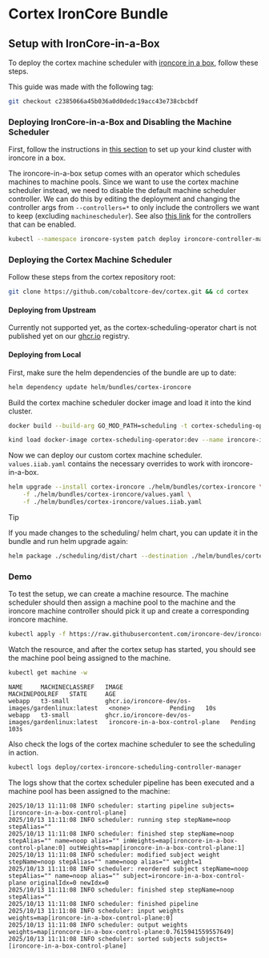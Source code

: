 # Cortex IronCore Bundle

## Setup with IronCore-in-a-Box

To deploy the cortex machine scheduler with [ironcore in a box](https://github.com/ironcore-dev/ironcore-in-a-box), follow these steps.

This guide was made with the following tag:
```bash
git checkout c2385066a45b036a0d0dedc19acc43e738cbcbdf
```

### Deploying IronCore-in-a-Box and Disabling the Machine Scheduler

First, follow the instructions in [this section](https://github.com/ironcore-dev/ironcore-in-a-box?tab=readme-ov-file#installation) to set up your kind cluster with ironcore in a box.

The ironcore-in-a-box setup comes with an operator which schedules machines to machine pools. Since we want to use the cortex machine scheduler instead, we need to disable the default machine scheduler controller. We can do this by editing the deployment and changing the controller args from `--controllers=*` to only include the controllers we want to keep (excluding `machinescheduler`). See also [this link](https://github.com/ironcore-dev/ironcore/blob/3562a97a828d2d5dd5825dbf00d1abadfd0350a6/cmd/ironcore-controller-manager/main.go#L63) for the controllers that can be enabled.

```bash
kubectl --namespace ironcore-system patch deploy ironcore-controller-manager --type='json' -p='[{"op": "replace", "path": "/spec/template/spec/containers/0/args", "value": ["--controllers=machineephemeralnetworkinterface,machineephemeralvolume,machineclass,bucketscheduler,volumerelease,volumescheduler,volumeclass,prefix,prefixallocationscheduler,loadbalancer,loadbalancerephemeralprefix,networkprotection,networkpeering,networkrelease,networkinterfaceephemeralprefix,networkinterfaceephemeralvirtualip,networkinterfacerelease,virtualiprelease,resourcequota,certificateapproval"]}]'
```

### Deploying the Cortex Machine Scheduler

Follow these steps from the cortex repository root:

```bash
git clone https://github.com/cobaltcore-dev/cortex.git && cd cortex
```

#### Deploying from Upstream

Currently not supported yet, as the cortex-scheduling-operator chart is not published yet on our [ghcr.io](https://github.com/orgs/cobaltcore-dev/packages?repo_name=cortex) registry.

#### Deploying from Local

First, make sure the helm dependencies of the bundle are up to date:

```bash
helm dependency update helm/bundles/cortex-ironcore
```

Build the cortex machine scheduler docker image and load it into the kind cluster.

```bash
docker build --build-arg GO_MOD_PATH=scheduling -t cortex-scheduling-operator:dev .
```

```bash
kind load docker-image cortex-scheduling-operator:dev --name ironcore-in-a-box
```

Now we can deploy our custom cortex machine scheduler. `values.iiab.yaml` contains the necessary overrides to work with ironcore-in-a-box.

```bash
helm upgrade --install cortex-ironcore ./helm/bundles/cortex-ironcore \
    -f ./helm/bundles/cortex-ironcore/values.yaml \
    -f ./helm/bundles/cortex-ironcore/values.iiab.yaml
```

> [!TIP]
> If you made changes to the scheduling/ helm chart, you can update it in the bundle and run helm upgrade again:
> ```bash
> helm package ./scheduling/dist/chart --destination ./helm/bundles/cortex-ironcore/charts
> ```

### Demo

To test the setup, we can create a machine resource. The machine scheduler should then assign a machine pool to the machine and the ironcore machine controller should pick it up and create a corresponding ironcore machine.

```bash
kubectl apply -f https://raw.githubusercontent.com/ironcore-dev/ironcore-in-a-box/refs/heads/main/examples/machine/machine.yaml
```

Watch the resource, and after the cortex setup has started, you should see the machine pool being assigned to the machine.

```bash
kubectl get machine -w
```

```log
NAME     MACHINECLASSREF   IMAGE                                               MACHINEPOOLREF   STATE     AGE
webapp   t3-small          ghcr.io/ironcore-dev/os-images/gardenlinux:latest   <none>           Pending   10s
webapp   t3-small          ghcr.io/ironcore-dev/os-images/gardenlinux:latest   ironcore-in-a-box-control-plane   Pending   103s
```

Also check the logs of the cortex machine scheduler to see the scheduling in action.

```bash
kubectl logs deploy/cortex-ironcore-scheduling-controller-manager
```

The logs show that the cortex scheduler pipeline has been executed and a machine pool has been assigned to the machine:

```log
2025/10/13 11:11:08 INFO scheduler: starting pipeline subjects=[ironcore-in-a-box-control-plane]
2025/10/13 11:11:08 INFO scheduler: running step stepName=noop stepAlias=""
2025/10/13 11:11:08 INFO scheduler: finished step stepName=noop stepAlias="" name=noop alias="" inWeights=map[ironcore-in-a-box-control-plane:0] outWeights=map[ironcore-in-a-box-control-plane:1]
2025/10/13 11:11:08 INFO scheduler: modified subject weight stepName=noop stepAlias="" name=noop alias="" weight=1
2025/10/13 11:11:08 INFO scheduler: reordered subject stepName=noop stepAlias="" name=noop alias="" subject=ironcore-in-a-box-control-plane originalIdx=0 newIdx=0
2025/10/13 11:11:08 INFO scheduler: finished step stepName=noop stepAlias=""
2025/10/13 11:11:08 INFO scheduler: finished pipeline
2025/10/13 11:11:08 INFO scheduler: input weights weights=map[ironcore-in-a-box-control-plane:0]
2025/10/13 11:11:08 INFO scheduler: output weights weights=map[ironcore-in-a-box-control-plane:0.7615941559557649]
2025/10/13 11:11:08 INFO scheduler: sorted subjects subjects=[ironcore-in-a-box-control-plane]
```
